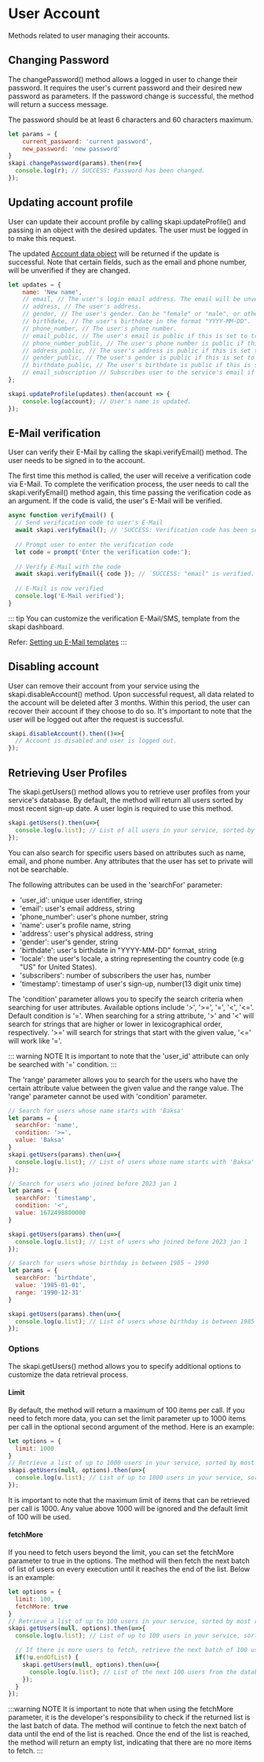 # User Account

Methods related to user managing their accounts.

## Changing Password

The changePassword() method allows a logged in user to change their password. It requires the user's current password and their desired new password as parameters. If the password change is successful, the method will return a success message.

The password should be at least 6 characters and 60 characters maximum.

``` js
let params = {
    current_password: 'current password',
    new_password: 'new password'
}
skapi.changePassword(params).then(r=>{
  console.log(r); // SUCCESS: Password has been changed.
});
```

## Updating account profile

User can update their account profile by calling skapi.updateProfile() and passing in an object with the desired updates. The user must be logged in to make this request.

The updated [Account data object](/data-types/#account) will be returned if the update is successful. Note that certain fields, such as the email and phone number, will be unverified if they are changed.


``` js
let updates = {
    name: 'New name',
    // email, // The user's login email address. The email will be unverified if it is changed.
    // address, // The user's address.
    // gender, // The user's gender. Can be "female" or "male", or other values if neither of these are applicable.
    // birthdate, // The user's birthdate in the format "YYYY-MM-DD".
    // phone_number, // The user's phone number.
    // email_public, // The user's email is public if this is set to true. The email should be verified.
    // phone_number_public, // The user's phone number is public if this is set to true. The phone number should be verified.
    // address_public, // The user's address is public if this is set to true.
    // gender_public, // The user's gender is public if this is set to true.
    // birthdate_public, // The user's birthdate is public if this is set to true.
    // email_subscription // Subscribes user to the service's email if this is set to true. The email should be verified.
};

skapi.updateProfile(updates).then(account => {
    console.log(account); // User's name is updated.
});
```

## E-Mail verification

User can verify their E-Mail by calling the skapi.verifyEmail() method. The user needs to be signed in to the account.

The first time this method is called, the user will receive a verification code via E-Mail. To complete the verification process, the user needs to call the skapi.verifyEmail() method again, this time passing the verification code as an argument. If the code is valid, the user's E-Mail will be verified.

``` js
async function verifyEmail() {
  // Send verification code to user's E-Mail
  await skapi.verifyEmail(); // 'SUCCESS: Verification code has been sent.'
  
  // Prompt user to enter the verification code
  let code = prompt('Enter the verification code:');
  
  // Verify E-Mail with the code
  await skapi.verifyEmail({ code }); // `SUCCESS: "email" is verified.`
  
  // E-Mail is now verified
  console.log('E-Mail verified');
}
```

::: tip
You can customize the verification E-Mail/SMS, template from the skapi dashboard.

Refer: [Setting up E-Mail templates]()
:::

## Disabling account

User can remove their account from your service using the skapi.disableAccount() method. Upon successful request, all data related to the account will be deleted after 3 months. Within this period, the user can recover their account if they choose to do so. It's important to note that the user will be logged out after the request is successful.

``` js
skapi.disableAccount().then(()=>{
  // Account is disabled and user is logged out.
});
```

## Retrieving User Profiles

The skapi.getUsers() method allows you to retrieve user profiles from your service's database. By default, the method will return all users sorted by most recent sign-up date. A user login is required to use this method.

``` js
skapi.getUsers().then(u=>{
  console.log(u.list); // List of all users in your service, sorted by most recent sign-up date.
});
```

You can also search for specific users based on attributes such as name, email, and phone number. Any attributes that the user has set to private will not be searchable.

The following attributes can be used in the 'searchFor' parameter:

- 'user_id': unique user identifier, string
- 'email': user's email address, string
- 'phone_number': user's phone number, string
- 'name': user's profile name, string
- 'address': user's physical address, string
- 'gender': user's gender, string
- 'birthdate': user's birthdate in "YYYY-MM-DD" format, string
- 'locale': the user's locale, a string representing the country code (e.g "US" for United States).
- 'subscribers': number of subscribers the user has, number
- 'timestamp': timestamp of user's sign-up, number(13 digit unix time)

The 'condition' parameter allows you to specify the search criteria when searching for user attributes. Available options include '>', '>=', '=', '<', '<='. Default condition is '='. When searching for a string attribute, '>' and '<' will search for strings that are higher or lower in lexicographical order, respectively. '>=' will search for strings that start with the given value, '<=' will work like '='.

::: warning NOTE
It is important to note that the 'user_id' attribute can only be searched with '=' condition.
:::

The 'range' parameter allows you to search for the users who have the certain attribute value between the given value and the range value. The 'range' parameter cannot be used with 'condition' parameter.

```js
// Search for users whose name starts with 'Baksa'
let params = {
  searchFor: 'name',
  condition: '>=',
  value: 'Baksa'
}
skapi.getUsers(params).then(u=>{
  console.log(u.list); // List of users whose name starts with 'Baksa'
});

// Search for users who joined before 2023 jan 1
let params = {
  searchFor: 'timestamp',
  condition: '<',
  value: 1672498800000
}

skapi.getUsers(params).then(u=>{
  console.log(u.list); // List of users who joined before 2023 jan 1
});

// Search for users whose birthday is between 1985 ~ 1990
let params = {
  searchFor: 'birthdate',
  value: '1985-01-01',
  range: '1990-12-31'
}

skapi.getUsers(params).then(u=>{
  console.log(u.list); // List of users whose birthday is between 1985 ~ 1990
});
```

### Options

The skapi.getUsers() method allows you to specify additional options to customize the data retrieval process.

#### Limit
By default, the method will return a maximum of 100 items per call. If you need to fetch more data, you can set the limit parameter up to 1000 items per call in the optional second argument of the method. Here is an example:

``` js
let options = {
  limit: 1000
}
// Retrieve a list of up to 1000 users in your service, sorted by most recent sign-up date.
skapi.getUsers(null, options).then(u=>{
  console.log(u.list); // List of up to 1000 users in your service, sorted by most recent sign-up date.
});
```

It is important to note that the maximum limit of items that can be retrieved per call is 1000. Any value above 1000 will be ignored and the default limit of 100 will be used.

#### fetchMore
If you need to fetch users beyond the limit, you can set the fetchMore parameter to true in the options. The method will then fetch the next batch of list of users on every execution until it reaches the end of the list. Below is an example:

``` js
let options = {
  limit: 100,
  fetchMore: true
}
// Retrieve a list of up to 100 users in your service, sorted by most recent sign-up date.
skapi.getUsers(null, options).then(u=>{
  console.log(u.list); // List of up to 100 users in your service, sorted by most recent sign-up date.

  // If there is more users to fetch, retrieve the next batch of 100 users
  if(!u.endOfList) {
    skapi.getUsers(null, options).then(u=>{
      console.log(u.list); // List of the next 100 users from the database.
    });
  }
});
```
:::warning NOTE
It is important to note that when using the fetchMore parameter, it is the developer's responsibility to check if the returned list is the last batch of data. The method will continue to fetch the next batch of data until the end of the list is reached. Once the end of the list is reached, the method will return an empty list, indicating that there are no more items to fetch.
:::